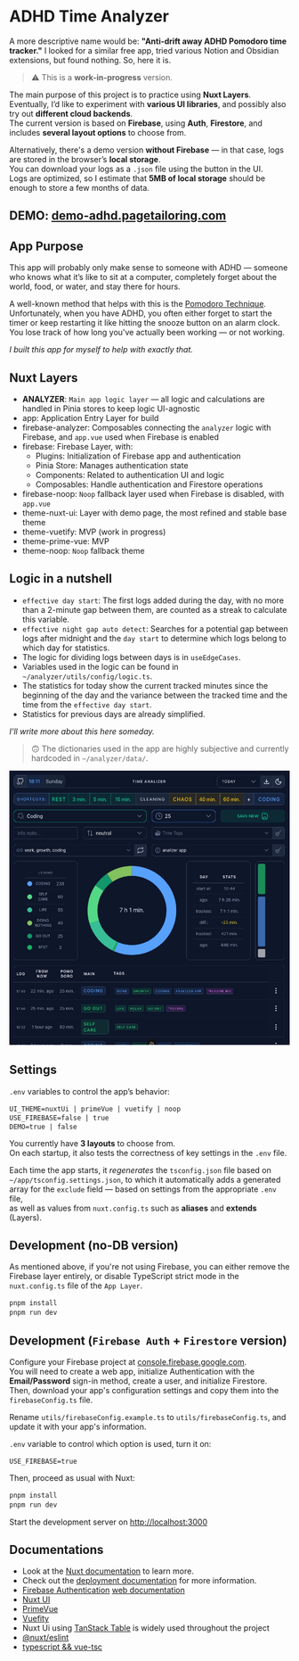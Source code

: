 # ADHD Time Analyzer

A more descriptive name would be: **"Anti-drift away ADHD Pomodoro time tracker."**
I looked for a similar free app, tried various Notion and Obsidian extensions, but found nothing. So, here it is.

> ⚠️ This is a **work-in-progress** version.

The main purpose of this project is to practice using **Nuxt Layers**.  
Eventually, I’d like to experiment with **various UI libraries**, and possibly also try out **different cloud backends**.  
The current version is based on **Firebase**, using **Auth**, **Firestore**, and includes **several layout options** to choose from.

Alternatively, there's a demo version **without Firebase** — in that case, logs are stored in the browser’s **local storage**.  
You can download your logs as a `.json` file using the button in the UI.  
Logs are optimized, so I estimate that **5MB of local storage** should be enough to store a few months of data.

## DEMO: [demo-adhd.pagetailoring.com](https://demo-adhd.pagetailoring.com/)

## App Purpose

This app will probably only make sense to someone with ADHD — someone who knows what it’s like to sit at a computer, completely forget about the world, food, or water, and stay there for hours.

A well-known method that helps with this is the [Pomodoro Technique](https://en.wikipedia.org/wiki/Pomodoro_Technique).  
Unfortunately, when you have ADHD, you often either forget to start the timer or keep restarting it like hitting the snooze button on an alarm clock. You lose track of how long you've actually been working — or not working.

_I built this app for myself to help with exactly that._

## Nuxt Layers

- **ANALYZER**: `Main app logic layer` — all logic and calculations are handled in Pinia stores to keep logic UI-agnostic
- app: Application Entry Layer for build
- firebase-analyzer: Composables connecting the `analyzer` logic with Firebase, and `app.vue` used when Firebase is enabled
- firebase: Firebase Layer, with:
  - Plugins: Initialization of Firebase app and authentication
  - Pinia Store: Manages authentication state
  - Components: Related to authentication UI and logic
  - Composables: Handle authentication and Firestore operations
- firebase-noop: `Noop` fallback layer used when Firebase is disabled, with `app.vue`
- theme-nuxt-ui: Layer with demo page, the most refined and stable base theme
- theme-vuetify: MVP (work in progress)
- theme-prime-vue: MVP
- theme-noop: `Noop` fallback theme

## Logic in a nutshell

- `effective day start`: The first logs added during the day, with no more than a 2-minute gap between them, are counted as a streak to calculate this variable.
- `effective night gap auto detect`: Searches for a potential gap between logs after midnight and the `day start` to determine which logs belong to which day for statistics.
- The logic for dividing logs between days is in `useEdgeCases`.
- Variables used in the logic can be found in `~/analyzer/utils/config/logic.ts`.
- The statistics for today show the current tracked minutes since the beginning of the day and the variance between the tracked time and the time from the `effective day start`.
- Statistics for previous days are already simplified.

_I'll write more about this here someday._

> 🙃 The dictionaries used in the app are highly subjective and currently hardcoded in `~/analyzer/data/`.

![screenshot of app](app/assets/images/screenshot-2.webp)

## Settings

`.env` variables to control the app’s behavior:

```
UI_THEME=nuxtUi | primeVue | vuetify | noop
USE_FIREBASE=false | true
DEMO=true | false
```

You currently have **3 layouts** to choose from.  
On each startup, it also tests the correctness of key settings in the `.env` file.

Each time the app starts, it _regenerates_ the `tsconfig.json` file based on `~/app/tsconfig.settings.json`, to which it automatically adds a generated array for the `exclude` field — based on settings from the appropriate `.env` file,  
as well as values from `nuxt.config.ts` such as **aliases** and **extends** (Layers).

## Development (no-DB version)

As mentioned above, if you're not using Firebase, you can either remove the Firebase layer entirely,
or disable TypeScript strict mode in the `nuxt.config.ts` file of the `App Layer`.

```bash
pnpm install
pnpm run dev
```

## Development (`Firebase Auth` + `Firestore` version)

Configure your Firebase project at [console.firebase.google.com](https://console.firebase.google.com).  
You will need to create a web app, initialize Authentication with the **Email/Password** sign-in method, create a user, and initialize Firestore.  
Then, download your app's configuration settings and copy them into the `firebaseConfig.ts` file.

Rename `utils/firebaseConfig.example.ts` to `utils/firebaseConfig.ts`, and update it with your app's information.

`.env` variable to control which option is used, turn it on:

```
USE_FIREBASE=true
```

Then, proceed as usual with Nuxt:

```bash
pnpm install
pnpm run dev
```

Start the development server on [http://localhost:3000](http://localhost:3000)

## Documentations

- Look at the [Nuxt documentation](https://nuxt.com/docs/getting-started/introduction) to learn more.
- Check out the [deployment documentation](https://nuxt.com/docs/getting-started/deployment) for more information.
- [Firebase Authentication](https://firebase.google.com/docs/auth) [web documentation](https://firebase.google.com/docs/auth/web/start)
- [Nuxt UI](https://ui.nuxt.com/)
- [PrimeVue](https://primevue.org/)
- [Vuefity](https://vuetifyjs.com/en/)
- Nuxt Ui using [TanStack Table](https://tanstack.com/table/latest/docs/framework/vue/vue-table#usevuetable) is widely used throughout the project
- [@nuxt/eslint](https://eslint.nuxt.com/packages/module)
- [typescript && vue-tsc](https://nuxt.com/docs/guide/concepts/typescript)
